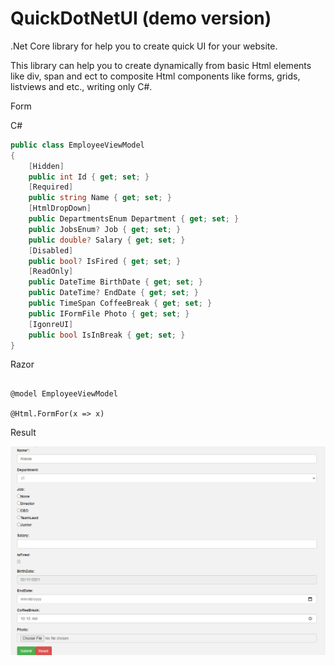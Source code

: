 # QuickDotNetUI (demo version)

.Net Core library for help you to create quick UI for your website.

This library can help you to create dynamically from basic Html elements like div, span and ect to composite Html components like forms, grids, listviews and etc., writing only C#.

Form

C#

```C#
public class EmployeeViewModel
{
	[Hidden]
	public int Id { get; set; }
	[Required]
	public string Name { get; set; }
	[HtmlDropDown]
	public DepartmentsEnum Department { get; set; }
	public JobsEnum? Job { get; set; }
	public double? Salary { get; set; }
	[Disabled]
	public bool? IsFired { get; set; }
	[ReadOnly]
	public DateTime BirthDate { get; set; }
	public DateTime? EndDate { get; set; }
	public TimeSpan CoffeeBreak { get; set; }
	public IFormFile Photo { get; set; }
	[IgonreUI]
	public bool IsInBreak { get; set; }
}
```

Razor

```HTML+Razor

@model EmployeeViewModel

@Html.FormFor(x => x)

```

Result

![alt text](https://github.com/atanasgalchov/QuickDotNetUI/blob/master/employeeform.png?raw=true)
